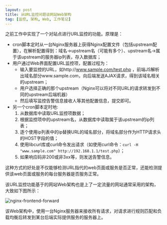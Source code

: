 ```yaml
---
layout: post
title: 从URL监控问题谈网站Web架构
tag: [监控, 架构, Web, 工作笔记]
---
```


之前工作中实现了一个对站点进行URL监控的功能。原理是：

- cron脚本定时从一台Nginx服务器上获得Nginx配置文件（包括upstream配置），在解析配置得到：域名->upstream名（可能有多个）、upstream名->属于该upstream的服务器ip列表，存入数据库；
- 用户通过Web界面配置URL监控项，配置过程为：
    - 输入要监控的URL，如http://www.sample.com/test.php ，前端JS解析出域名部分www.sample.com，向后端发送AJAX请求，得到该域名相关的upstream；
    - 用户选择正确的那个upstream（Nginx可以将对不同URL的请求转发到不同的upstream后端机器）
    - 然后填写监控告警信息接收人等其他配置信息，提交即可。
- 另一个cron脚本定时地:
    1. 从数据库中读取URL监控项数据；
    2. 根据监控项中的upstream名，从数据库中读取属于该upstream的ip列表；
    3. 逐个使用ip列表中的ip替换URL的域名部分，将域名部分作为HTTP请求头的HOST字段的值；
    4. 使用libcurl库或curl命令发出请求（如使用curl命令：`curl -H "www.sample.com" http://192.168.1.1/test.php`）；
    5. 如果响应码非200或非3xx等，则发送告警信息。

这种方式的好处是不仅能够检测URL指代的web页面或服务是否正常，还能检测提供该web页面或服务的每台服务器是否服务正常。

该URL监控功能基于的网站Web架构也是上了一定流量的网站通常采用的架构，大致如下图所示：

![nginx-frontend-forward](https://raw.github.com/youngsterxyf/youngsterxyf.github.com/master/assets/pics/nginx_frontend_forward.png)

该Web架构中，使用一台Nginx服务器来接收所有请求，对请求进行规则匹配和负载均衡后转发到某台后端实际提供服务的服务器上。
